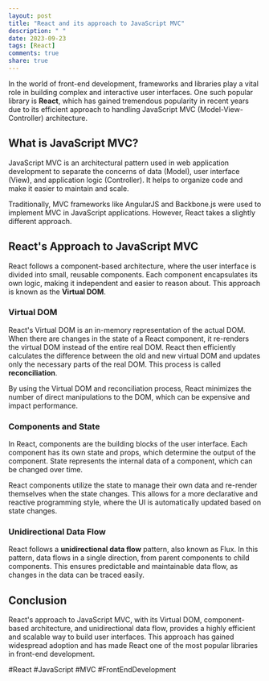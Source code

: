 ```yaml
---
layout: post
title: "React and its approach to JavaScript MVC"
description: " "
date: 2023-09-23
tags: [React]
comments: true
share: true
---
```


In the world of front-end development, frameworks and libraries play a vital role in building complex and interactive user interfaces. One such popular library is **React**, which has gained tremendous popularity in recent years due to its efficient approach to handling JavaScript MVC (Model-View-Controller) architecture.

## What is JavaScript MVC?

JavaScript MVC is an architectural pattern used in web application development to separate the concerns of data (Model), user interface (View), and application logic (Controller). It helps to organize code and make it easier to maintain and scale.

Traditionally, MVC frameworks like AngularJS and Backbone.js were used to implement MVC in JavaScript applications. However, React takes a slightly different approach.

## React's Approach to JavaScript MVC

React follows a component-based architecture, where the user interface is divided into small, reusable components. Each component encapsulates its own logic, making it independent and easier to reason about. This approach is known as the **Virtual DOM**.

### Virtual DOM

React's Virtual DOM is an in-memory representation of the actual DOM. When there are changes in the state of a React component, it re-renders the virtual DOM instead of the entire real DOM. React then efficiently calculates the difference between the old and new virtual DOM and updates only the necessary parts of the real DOM. This process is called **reconciliation**.

By using the Virtual DOM and reconciliation process, React minimizes the number of direct manipulations to the DOM, which can be expensive and impact performance.

### Components and State

In React, components are the building blocks of the user interface. Each component has its own state and props, which determine the output of the component. State represents the internal data of a component, which can be changed over time.

React components utilize the state to manage their own data and re-render themselves when the state changes. This allows for a more declarative and reactive programming style, where the UI is automatically updated based on state changes.

### Unidirectional Data Flow

React follows a **unidirectional data flow** pattern, also known as Flux. In this pattern, data flows in a single direction, from parent components to child components. This ensures predictable and maintainable data flow, as changes in the data can be traced easily.

## Conclusion

React's approach to JavaScript MVC, with its Virtual DOM, component-based architecture, and unidirectional data flow, provides a highly efficient and scalable way to build user interfaces. This approach has gained widespread adoption and has made React one of the most popular libraries in front-end development.

#React #JavaScript #MVC #FrontEndDevelopment